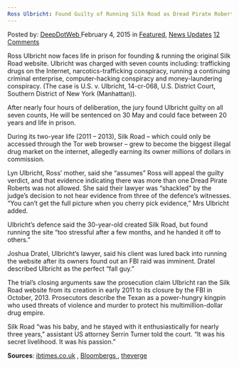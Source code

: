 ```yaml
---
Ross Ulbricht: Found Guilty of Running Silk Road as Dread Pirate Roberts
---
```

<article class="post-listing post-8968 post type-post status-publish format-standard has-post-thumbnail hentry category-deepdot-news category-news-updates tag-dread tag-guilty tag-pirate tag-road tag-roberts tag-ross tag-running tag-silk tag-ulbricht">
<div class="post-inner">
<span>Posted by: <a href="https://www.deepdotweb.com/author/admin/" title="">DeepDotWeb </a></span>
<span>February 4, 2015</span>
<span>in <a href="https://www.deepdotweb.com/category/deepdot-news/" rel="category tag">Featured</a>, <a href="https://www.deepdotweb.com/category/news-updates/" rel="category tag">News Updates</a></span>
<span><a href="https://www.deepdotweb.com/2015/02/04/ross-ulbricht-found-guilty-running-silk-road-dread-pirate-roberts/#comments">12 Comments</a></span>


<p>Ross Ulbricht now faces life in prison for founding &amp; running the original Silk Road website. Ulbricht was charged with seven counts including: trafficking drugs on the Internet, narcotics-trafficking conspiracy, running a continuing criminal enterprise, computer-hacking conspiracy and money-laundering conspiracy. (The case is U.S. v. Ulbricht, 14-cr-068, U.S. District Court, Southern District of New York (Manhattan)).</p>
<p>After nearly four hours of deliberation, the jury found Ulbricht guilty on all seven counts, He will be sentenced on 30 May and could face between 20 years and life in prison.</p>
<p>During its two-year life (2011 &#8211; 2013), Silk Road &#8211; which could only be accessed through the Tor web browser &#8211; grew to become the biggest illegal drug market on the internet, allegedly earning its owner millions of dollars in commission.</p>
<p>Lyn Ulbricht, Ross&#8217; mother, said she &#8220;assumes&#8221; Ross will appeal the guilty verdict, and that evidence indicating there was more than one Dread Pirate Roberts was not allowed. She said their lawyer was &#8220;shackled&#8221; by the judge&#8217;s decision to not hear evidence from three of the defence&#8217;s witnesses. &#8220;You can&#8217;t get the full picture when you cherry pick evidence,&#8221; Mrs Ulbricht added.</p>
<p>Ulbricht&#8217;s defence said the 30-year-old created Silk Road, but found running the site &#8220;too stressful after a few months, and he handed it off to others.&#8221;</p>
<p>Joshua Dratel, Ulbricht&#8217;s lawyer, said his client was lured back into running the website after its owners found out an FBI raid was imminent. Dratel described Ulbricht as the perfect &#8220;fall guy.&#8221;</p>
<p>The trial&#8217;s closing arguments saw the prosecution claim Ulbricht ran the Silk Road website from its creation in early 2011 to its closure by the FBI in October, 2013. Prosecutors describe the Texan as a power-hungry kingpin who used threats of violence and murder to protect his multimillion-dollar drug empire.</p>
<p>Silk Road &#8220;was his baby, and he stayed with it enthusiastically for nearly three years,&#8221; assistant US attorney Serrin Turner told the court. &#8220;It was his secret livelihood. It was his passion.&#8221;</p>
<p><strong>Sources</strong>: <a href="http://www.ibtimes.co.uk/ross-ulbricht-found-guilty-running-silk-road-drug-dealing-website-1486667">ibtimes.co.uk</a> , <a href="http://www.bloomberg.com/news/articles/2015-02-04/ross-ulbricht-convicted-of-running-silk-road-as-dread-pirate" target="_blank">Bloombergs </a>, <a href="http://www.theverge.com/2015/2/4/7973733/ross-ulbricht-silk-road-trial-verdict-found-guilty" target="_blank">theverge </a></p>
</div>
<span style="display:none"><a href="https://www.deepdotweb.com/tag/dread/" rel="tag">dread</a> <a href="https://www.deepdotweb.com/tag/guilty/" rel="tag">guilty</a> <a href="https://www.deepdotweb.com/tag/pirate/" rel="tag">pirate</a> <a href="https://www.deepdotweb.com/tag/road/" rel="tag">road</a> <a href="https://www.deepdotweb.com/tag/roberts/" rel="tag">roberts</a> <a href="https://www.deepdotweb.com/tag/ross/" rel="tag">ross</a> <a href="https://www.deepdotweb.com/tag/running/" rel="tag">running</a> <a href="https://www.deepdotweb.com/tag/silk/" rel="tag">silk</a> <a href="https://www.deepdotweb.com/tag/ulbricht/" rel="tag">ulbricht</a></span> <span style="display:none" class="updated">2015-02-04</span>
<div style="display:none" class="vcard author" itemprop="author" itemscope itemtype="http://schema.org/Person"><strong class="fn" itemprop="name">